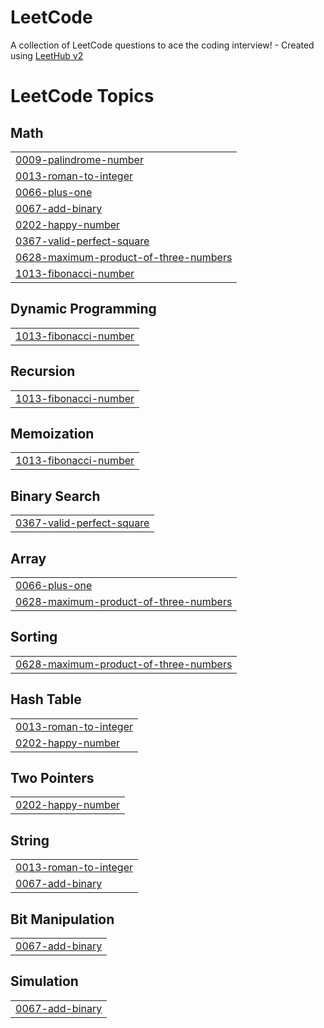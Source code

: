 # LeetCode
A collection of LeetCode questions to ace the coding interview! - Created using [LeetHub v2](https://github.com/arunbhardwaj/LeetHub-2.0)

<!---LeetCode Topics Start-->
# LeetCode Topics
## Math
|  |
| ------- |
| [0009-palindrome-number](https://github.com/TheAnjaliRai/LeetCode/tree/master/0009-palindrome-number) |
| [0013-roman-to-integer](https://github.com/TheAnjaliRai/LeetCode/tree/master/0013-roman-to-integer) |
| [0066-plus-one](https://github.com/TheAnjaliRai/LeetCode/tree/master/0066-plus-one) |
| [0067-add-binary](https://github.com/TheAnjaliRai/LeetCode/tree/master/0067-add-binary) |
| [0202-happy-number](https://github.com/TheAnjaliRai/LeetCode/tree/master/0202-happy-number) |
| [0367-valid-perfect-square](https://github.com/TheAnjaliRai/LeetCode/tree/master/0367-valid-perfect-square) |
| [0628-maximum-product-of-three-numbers](https://github.com/TheAnjaliRai/LeetCode/tree/master/0628-maximum-product-of-three-numbers) |
| [1013-fibonacci-number](https://github.com/TheAnjaliRai/LeetCode/tree/master/1013-fibonacci-number) |
## Dynamic Programming
|  |
| ------- |
| [1013-fibonacci-number](https://github.com/TheAnjaliRai/LeetCode/tree/master/1013-fibonacci-number) |
## Recursion
|  |
| ------- |
| [1013-fibonacci-number](https://github.com/TheAnjaliRai/LeetCode/tree/master/1013-fibonacci-number) |
## Memoization
|  |
| ------- |
| [1013-fibonacci-number](https://github.com/TheAnjaliRai/LeetCode/tree/master/1013-fibonacci-number) |
## Binary Search
|  |
| ------- |
| [0367-valid-perfect-square](https://github.com/TheAnjaliRai/LeetCode/tree/master/0367-valid-perfect-square) |
## Array
|  |
| ------- |
| [0066-plus-one](https://github.com/TheAnjaliRai/LeetCode/tree/master/0066-plus-one) |
| [0628-maximum-product-of-three-numbers](https://github.com/TheAnjaliRai/LeetCode/tree/master/0628-maximum-product-of-three-numbers) |
## Sorting
|  |
| ------- |
| [0628-maximum-product-of-three-numbers](https://github.com/TheAnjaliRai/LeetCode/tree/master/0628-maximum-product-of-three-numbers) |
## Hash Table
|  |
| ------- |
| [0013-roman-to-integer](https://github.com/TheAnjaliRai/LeetCode/tree/master/0013-roman-to-integer) |
| [0202-happy-number](https://github.com/TheAnjaliRai/LeetCode/tree/master/0202-happy-number) |
## Two Pointers
|  |
| ------- |
| [0202-happy-number](https://github.com/TheAnjaliRai/LeetCode/tree/master/0202-happy-number) |
## String
|  |
| ------- |
| [0013-roman-to-integer](https://github.com/TheAnjaliRai/LeetCode/tree/master/0013-roman-to-integer) |
| [0067-add-binary](https://github.com/TheAnjaliRai/LeetCode/tree/master/0067-add-binary) |
## Bit Manipulation
|  |
| ------- |
| [0067-add-binary](https://github.com/TheAnjaliRai/LeetCode/tree/master/0067-add-binary) |
## Simulation
|  |
| ------- |
| [0067-add-binary](https://github.com/TheAnjaliRai/LeetCode/tree/master/0067-add-binary) |
<!---LeetCode Topics End-->